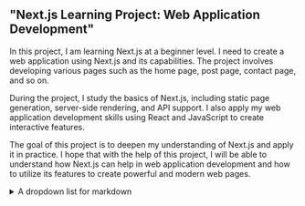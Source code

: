 ## "Next.js Learning Project: Web Application Development"

In this project, I am learning Next.js at a beginner level. I need to create a web application using Next.js and its capabilities. The project involves developing various pages such as the home page, post page, contact page, and so on.

During the project, I study the basics of Next.js, including static page generation, server-side rendering, and API support. I also apply my web application development skills using React and JavaScript to create interactive features.

The goal of this project is to deepen my understanding of Next.js and apply it in practice. I hope that with the help of this project, I will be able to understand how Next.js can help in web application development and how to utilize its features to create powerful and modern web pages.

<details><summary>A dropdown list for markdown</summary>

   1. First item must be preceeded with an empty line.
   1. Markdown renders **perfectly**.
   1. Extra item.

</details>
